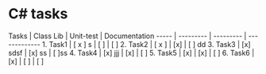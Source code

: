 <h1>C# tasks</h1>
Tasks | Class Lib | Unit-test | Documentation
----- | --------- | --------- | -------------
1. Task1 | [ x ] s | [ ] | [ ]
2. Task2 | [ x ] | [x] | [ ] dd
3. Task3 | [x] sdsf | [x] ss | [ ]ss
4. Task4 | [x] jjj | [x] | [ ]
5. Task5 | [x] | [x] | [ ]
6. Task6 | [x] | [ ] | [ ]
